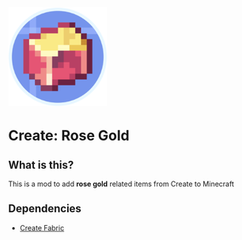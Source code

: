 <img src="resources/icon.png" width="200px" height="200px">

# Create: Rose Gold

## What is this?

This is a mod to add **rose gold** related items from Create to Minecraft

## Dependencies

- [Create Fabric](https://modrinth.com/mod/create-fabric)